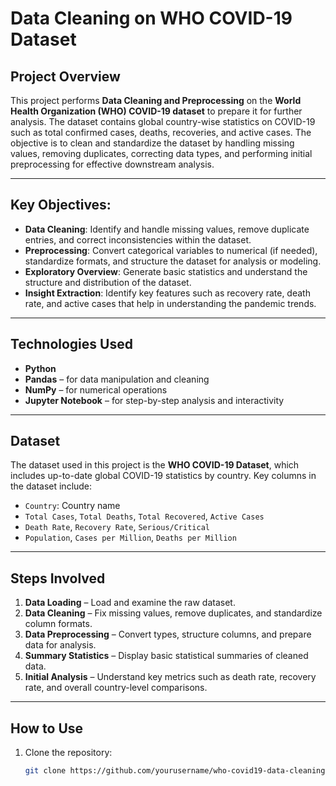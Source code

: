 # **Data Cleaning on WHO COVID-19 Dataset**

## **Project Overview**

This project performs **Data Cleaning and Preprocessing** on the **World Health Organization (WHO) COVID-19 dataset** to prepare it for further analysis. The dataset contains global country-wise statistics on COVID-19 such as total confirmed cases, deaths, recoveries, and active cases. The objective is to clean and standardize the dataset by handling missing values, removing duplicates, correcting data types, and performing initial preprocessing for effective downstream analysis.

---

## **Key Objectives:**
- **Data Cleaning**: Identify and handle missing values, remove duplicate entries, and correct inconsistencies within the dataset.
- **Preprocessing**: Convert categorical variables to numerical (if needed), standardize formats, and structure the dataset for analysis or modeling.
- **Exploratory Overview**: Generate basic statistics and understand the structure and distribution of the dataset.
- **Insight Extraction**: Identify key features such as recovery rate, death rate, and active cases that help in understanding the pandemic trends.

---

## **Technologies Used**
- **Python**
- **Pandas** – for data manipulation and cleaning
- **NumPy** – for numerical operations
- **Jupyter Notebook** – for step-by-step analysis and interactivity

---

## **Dataset**

The dataset used in this project is the **WHO COVID-19 Dataset**, which includes up-to-date global COVID-19 statistics by country. Key columns in the dataset include:

- `Country`: Country name
- `Total Cases`, `Total Deaths`, `Total Recovered`, `Active Cases`
- `Death Rate`, `Recovery Rate`, `Serious/Critical`
- `Population`, `Cases per Million`, `Deaths per Million`

---

## **Steps Involved**
1. **Data Loading** – Load and examine the raw dataset.
2. **Data Cleaning** – Fix missing values, remove duplicates, and standardize column formats.
3. **Data Preprocessing** – Convert types, structure columns, and prepare data for analysis.
4. **Summary Statistics** – Display basic statistical summaries of cleaned data.
5. **Initial Analysis** – Understand key metrics such as death rate, recovery rate, and overall country-level comparisons.

---

## **How to Use**
1. Clone the repository:
   ```bash
   git clone https://github.com/yourusername/who-covid19-data-cleaning.git
